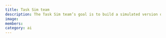 ```yaml
---
title: Task Sim team
description: The Task Sim team’s goal is to build a simulated version of the Roboboat competition tasks with Gazebo in order to test our boat code without an actual boat or water. This will involve testing the boat code as a single unit in its ability to traverse course obstacles, as well as constructing metrics to quantify and compare the performance of specific sections of the boat. Since we have a working simulator and some foundational code for path verification from previous semesters, existing code will be used and improved upon. Members of this team will gain experience with each section of the codebase, from perception to motion-modelling, by interfacing with and testing them, as well as experiencing simulation/physics engines.
image:
members:
category: ai
---
```


